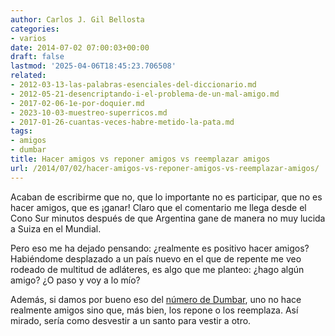 ```yaml
---
author: Carlos J. Gil Bellosta
categories:
- varios
date: 2014-07-02 07:00:03+00:00
draft: false
lastmod: '2025-04-06T18:45:23.706508'
related:
- 2012-03-13-las-palabras-esenciales-del-diccionario.md
- 2012-05-21-desencriptando-i-el-problema-de-un-mal-amigo.md
- 2017-02-06-1e-por-doquier.md
- 2023-10-03-muestreo-superricos.md
- 2017-01-26-cuantas-veces-habre-metido-la-pata.md
tags:
- amigos
- dumbar
title: Hacer amigos vs reponer amigos vs reemplazar amigos
url: /2014/07/02/hacer-amigos-vs-reponer-amigos-vs-reemplazar-amigos/
---
```


Acaban de escribirme que no, que lo importante no es participar, que no es hacer amigos, que es ¡ganar! Claro que el comentario me llega desde el Cono Sur minutos después de que Argentina gane de manera no muy lucida a Suiza en el Mundial.

Pero eso me ha dejado pensando: ¿realmente es positivo hacer amigos? Habiéndome desplazado a un país nuevo en el que de repente me veo rodeado de multitud de adláteres, es algo que me planteo: ¿hago algún amigo? ¿O paso y voy a lo mío?

Además, si damos por bueno eso del [número de Dumbar](http://en.wikipedia.org/wiki/Dunbar's_number), uno no hace realmente amigos sino que, más bien, los repone o los reemplaza. Así mirado, sería como desvestir a un santo para vestir a otro.